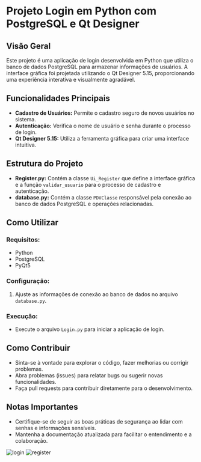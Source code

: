 # Projeto Login em Python com PostgreSQL e Qt Designer

## Visão Geral
Este projeto é uma aplicação de login desenvolvida em Python que utiliza o banco de dados PostgreSQL para armazenar informações de usuários. A interface gráfica foi projetada utilizando o Qt Designer 5.15, proporcionando uma experiência interativa e visualmente agradável.

## Funcionalidades Principais
- **Cadastro de Usuários:** Permite o cadastro seguro de novos usuários no sistema.
- **Autenticação:** Verifica o nome de usuário e senha durante o processo de login.
- **Qt Designer 5.15:** Utiliza a ferramenta gráfica para criar uma interface intuitiva.

## Estrutura do Projeto
- **Register.py:** Contém a classe `Ui_Register` que define a interface gráfica e a função `validar_usuario` para o processo de cadastro e autenticação.
- **database.py:** Contém a classe `PDVClasse` responsável pela conexão ao banco de dados PostgreSQL e operações relacionadas.

## Como Utilizar
### Requisitos:
- Python
- PostgreSQL
- PyQt5

### Configuração:
1. Ajuste as informações de conexão ao banco de dados no arquivo `database.py`.

### Execução:
- Execute o arquivo `Login.py` para iniciar a aplicação de login.

## Como Contribuir
- Sinta-se à vontade para explorar o código, fazer melhorias ou corrigir problemas.
- Abra problemas (issues) para relatar bugs ou sugerir novas funcionalidades.
- Faça pull requests para contribuir diretamente para o desenvolvimento.

## Notas Importantes
- Certifique-se de seguir as boas práticas de segurança ao lidar com senhas e informações sensíveis.
- Mantenha a documentação atualizada para facilitar o entendimento e a colaboração.

<img src="https://i.ibb.co/0ZCb1cy/login.jpg" alt="login" border="0">

<img src="https://i.ibb.co/9c88VWV/register.jpg" alt="register" border="0">
